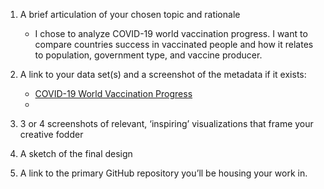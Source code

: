 1. A brief articulation of your chosen topic and rationale
   - I chose to analyze COVID-19 world vaccination progress. I want to compare countries success in vaccinated people and how it relates to population, government type, and vaccine producer.
2. A link to your data set(s) and a screenshot of the metadata if it exists:
    - [COVID-19 World Vaccination Progress](https://www.kaggle.com/gpreda/covid-world-vaccination-progress)
    - 

3. 3 or 4 screenshots of relevant, ‘inspiring’ visualizations that frame your creative fodder
4. A sketch of the final design

5. A link to the primary GitHub repository you’ll be housing your work in.